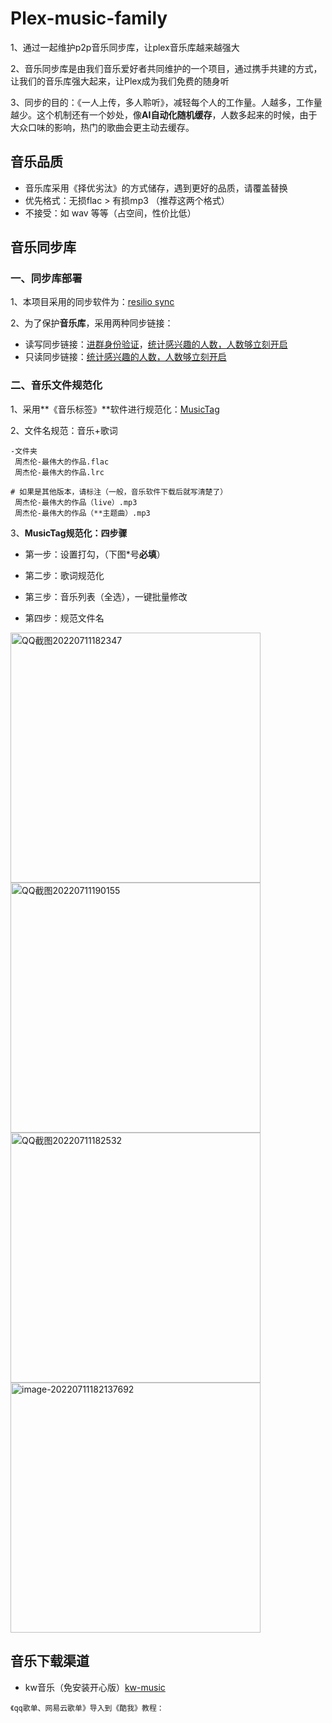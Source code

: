 # Plex-music-family

1、通过一起维护p2p音乐同步库，让plex音乐库越来越强大

2、音乐同步库是由我们音乐爱好者共同维护的一个项目，通过携手共建的方式，让我们的音乐库强大起来，让Plex成为我们免费的随身听

3、同步的目的：《一人上传，多人聆听》，减轻每个人的工作量。人越多，工作量越少。这个机制还有一个妙处，像**AI自动化随机缓存**，人数多起来的时候，由于大众口味的影响，热门的歌曲会更主动去缓存。

## 音乐品质

- 音乐库采用《择优劣汰》的方式储存，遇到更好的品质，请覆盖替换
- 优先格式：无损flac > 有损mp3 （推荐这两个格式）
- 不接受：如 wav 等等（占空间，性价比低）

## 音乐同步库

### 一、同步库部署

1、本项目采用的同步软件为：[resilio sync](https://www.resilio.com/)

2、为了保护**音乐库**，采用两种同步链接：

- 读写同步链接：<u>进群身份验证</u>，<u>统计感兴趣的人数，人数够立刻开启</u>
- 只读同步链接：<u>统计感兴趣的人数，人数够立刻开启</u>

### 二、音乐文件规范化

1、采用**《音乐标签》**软件进行规范化：[MusicTag](https://github.com/Howardnm/Plex-music-family/releases/tag/basics)

2、文件名规范：音乐+歌词

```
-文件夹
 周杰伦-最伟大的作品.flac
 周杰伦-最伟大的作品.lrc
 
# 如果是其他版本，请标注（一般，音乐软件下载后就写清楚了）
 周杰伦-最伟大的作品（live）.mp3
 周杰伦-最伟大的作品（**主题曲）.mp3
```

3、**MusicTag规范化：四步骤**

- 第一步：设置打勾，（下图*号**必填**）

- 第二步：歌词规范化

- 第三步：音乐列表（全选），一键批量修改

- 第四步：规范文件名

<img src="https://user-images.githubusercontent.com/55622355/178245221-ae44c705-b7e4-4d87-8922-be0198d68cab.png" alt="QQ截图20220711182347" style="width:400px;" /><img src="https://user-images.githubusercontent.com/55622355/178250457-61edcf71-3b39-4cd9-96d4-6578c493cb80.png" alt="QQ截图20220711190155" style="width:400px;" /><img src="https://user-images.githubusercontent.com/55622355/178245246-73c62f7b-56a6-43a4-b87a-26fcf2a8d8bb.png" alt="QQ截图20220711182532" style="width:400px;" /><img src="https://user-images.githubusercontent.com/55622355/178250894-decb435e-e6af-4025-8d72-1cb8a052db1b.png" alt="image-20220711182137692" style="width:400px;" />


## 音乐下载渠道

- kw音乐（免安装开心版）[kw-music](https://github.com/Howardnm/Plex-music-family/releases/tag/basics)

```
《qq歌单、网易云歌单》导入到《酷我》教程：

```
